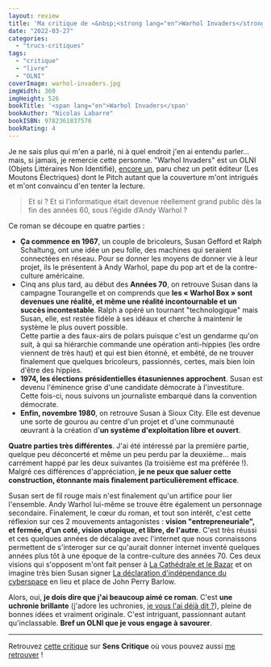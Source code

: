 ```yaml
---
layout: review
title: 'Ma critique de «&nbsp;<strong lang="en">Warhol Invaders</strong>&nbsp;» de <em>Nicolas Labarre</em>'
date: "2022-03-27"
categories: 
  - "trucs-critiques"
tags: 
  - "critique"
  - "livre"
  - "OLNI"
coverImage: warhol-invaders.jpg
imgWidth: 360
imgHeight: 526
bookTitle: '<span lang="en">Warhol Invaders</span'
bookAuthor: "Nicolas Labarre"
bookISBN: 9782361837570  
bookRating: 4
---
```


Je ne sais plus qui m'en a parlé, ni à quel endroit j'en ai entendu parler... mais, si jamais, je remercie cette personne. "Warhol Invaders" est un <abbr>OLNI</abbr> (Objets Littéraires Non Identifié), <a href="/2016/02/ma-critique-de-la-fleche-du-temps-de-martin-amis/">encore un</a>, paru chez un petit éditeur (Les Moutons Électriques) dont le Pitch autant que la couverture m'ont intrigués et m'ont convaincu d'en tenter la lecture.

<blockquote>
	<p>Et si&nbsp;? Et si l’informatique était devenue réellement grand public dès la fin des années&nbsp;60, sous l’égide d’Andy Warhol&nbsp;?</p>
</blockquote>

Ce roman se découpe en quatre parties&nbsp;:

<ul>
<li><strong>Ça commence en 1967</strong>, un couple de bricoleurs, Susan Gefford et Ralph Schaltung, ont une idée un peu folle, des machines qui seraient connectées en réseau. Pour se donner les moyens de donner vie à leur projet, ils le présentent à Andy Warhol, pape du pop art et de la contre-culture américaine.</li>
<li>Cinq ans plus tard, au début des <strong>Années 70</strong>, on retrouve Susan dans la campagne Tourangelle et on comprends que <strong>les «&nbsp;Warhol Box&nbsp;» sont devenues une réalité, et même une réalité incontournable et un succès incontestable</strong>. Ralph a opéré un tournant "technologique" mais Susan, elle, est restée fidèle à ses idéaux et cherche à maintenir le système le plus ouvert possible.<br />Cette partie a des faux-airs de polars puisque c'est un gendarme qu'on suit, à qui sa hiérarchie commande une opération anti-hippies (les ordre viennent de très haut) et qui est bien étonné, et embêté, de ne trouver finalement que quelques bricoleurs, passionnés, certes, mais bien loin d'être des hippies.</li>
<li><strong>1974, les élections présidentielles étasuniennes approchent</strong>. Susan est devenu l'éminence grise d'une candidate démocrate à l'investiture.<br />Cette fois-ci, nous suivons un journaliste embarqué dans la convention démocrate.</li>
<li><strong>Enfin, novembre 1980</strong>, on retrouve Susan à Sioux City. Elle est devenue une sorte de gourou au centre d'un projet et d'une communauté œuvrant à la création d'<strong>un système d'exploitation libre et ouvert</strong>.</li>
</ul>

<strong>Quatre parties très différentes</strong>. J'ai été intéressé par la première partie, quelque peu déconcerté et même un peu perdu par la deuxième... mais carrément happé par les deux suivantes (la troisième est ma préférée&nbsp;!). Malgré ces différences d'appréciation, <strong>je ne peux que saluer cette construction, étonnante mais finalement particulièrement efficace</strong>.

Susan sert de fil rouge mais n'est finalement qu'un artifice pour lier l'ensemble. Andy Warhol lui-même se trouve être également un personnage secondaire. Finalement, le cœur du roman, et tout son intérêt, c'est cette réflexion sur ces 2&nbsp;mouvements antagonistes&nbsp;: <strong>vision "entrepreneuriale", et fermée, d'un coté, vision utopique, et libre, de l'autre</strong>. C'est très réussi et ces quelques années de décalage avec l'internet que nous connaissons permettent de s'interoger sur ce qu'aurait donner internet inventé quelques années plus tôt à une époque de la contre-culture des années 70. Ces deux visions qui s'opposent m'ont fait penser à <a href="https://fr.wikipedia.org/wiki/La_Cath%C3%A9drale_et_le_Bazar">La Cathédrale et le Bazar</a> et on imagine très bien Susan signer <a href="/2016/02/la-declaration-dindependance-du-cyberespace-a-20-ans/">La déclaration d'indépendance du cyberspace</a> en lieu et place de John Perry Barlow.

Alors, oui, **je dois dire que j'ai beaucoup aimé ce roman**. C'est **une uchronie brillante** (j'adore les uchronies, <a href="/2018/02/ma-critique-de-le-maitre-du-haut-chateau-de-philip-k-dick/">je vous l'ai déjà dit&nbsp;?</a>), pleine de bonnes idées et vraiment originale. C'est intriguant, passionnant autant qu'inclassable. <strong>Bref un <abbr>OLNI</abbr> que je vous engage à savourer</strong>.
 
* * *

Retrouvez [cette critique](https://www.senscritique.com/livre/warhol_invaders/critique/268147064) sur **Sens Critique** où vous pouvez aussi [me retrouver](http://www.senscritique.com/Arnaud_Malon) !
